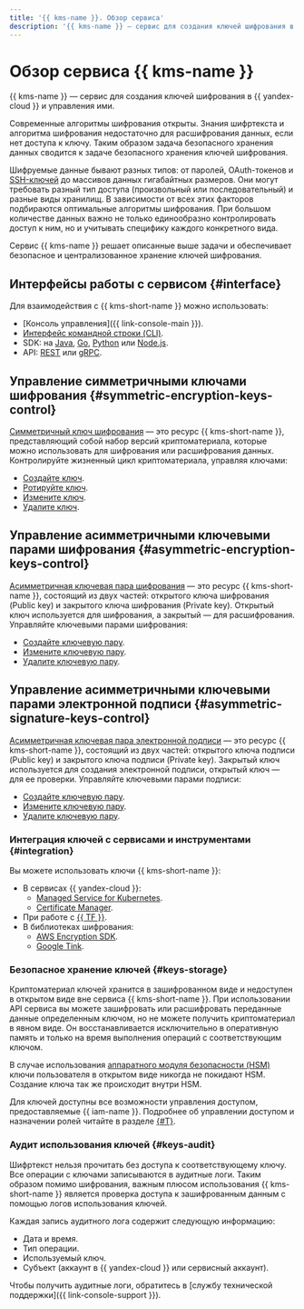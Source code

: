 ```yaml
---
title: '{{ kms-name }}. Обзор сервиса'
description: '{{ kms-name }} — сервис для создания ключей шифрования в {{ yandex-cloud }} и управления ими. Современные алгоритмы шифрования открыты. Без доступа к ключу знания шифртекста и алгоритма шифрования недостаточно для расшифрования данных. Таким образом, задача безопасного хранения данных сводится к задаче безопасного хранения ключей шифрования.'
---
```


# Обзор сервиса {{ kms-name }}

{{ kms-name }} — сервис для создания ключей шифрования в {{ yandex-cloud }} и управления ими.

Современные алгоритмы шифрования открыты. Знания шифртекста и алгоритма шифрования недостаточно для расшифрования данных, если нет доступа к ключу. Таким образом задача безопасного хранения данных сводится к задаче безопасного хранения ключей шифрования.

Шифруемые данные бывают разных типов: от паролей, OAuth-токенов и [SSH-ключей](../../glossary/ssh-keygen.md) до массивов данных гигабайтных размеров. Они могут требовать разный тип доступа (произвольный или последовательный) и разные виды хранилищ. В зависимости от всех этих факторов подбираются оптимальные алгоритмы шифрования. При большом количестве данных важно не только единообразно контролировать доступ к ним, но и учитывать специфику каждого конкретного вида.

Сервис {{ kms-name }} решает описанные выше задачи и обеспечивает безопасное и централизованное хранение ключей шифрования.

## Интерфейсы работы с сервисом {#interface}

Для взаимодействия с {{ kms-short-name }} можно использовать:
* [Консоль управления]({{ link-console-main }}).
* [Интерфейс командной строки (CLI)](../../cli/).
* SDK: на [Java](https://github.com/yandex-cloud/java-sdk), [Go](https://github.com/yandex-cloud/go-sdk), [Python](https://github.com/yandex-cloud/python-sdk) или [Node.js](https://github.com/yandex-cloud/nodejs-sdk).
* API: [REST](../api-ref/) или [gRPC](../api-ref/grpc/).

## Управление симметричными ключами шифрования {#symmetric-encryption-keys-control}

[Симметричный ключ шифрования](key.md) — это ресурс {{ kms-short-name }}, представляющий собой набор версий криптоматериала, которые можно использовать для шифрования или расшифрования данных. Контролируйте жизненный цикл криптоматериала, управляя ключами: 
* [Создайте ключ](../operations/key.md#create).
* [Ротируйте ключ](../operations/key.md#rotate).
* [Измените ключ](../operations/key.md#update).
* [Удалите ключ](../operations/key.md#delete).

## Управление асимметричными ключевыми парами шифрования {#asymmetric-encryption-keys-control}

[Асимметричная ключевая пара шифрования](asymmetric-encryption-key.md) — это ресурс {{ kms-short-name }}, состоящий из двух частей: открытого ключа шифрования (Public key) и закрытого ключа шифрования (Private key). Открытый ключ используется для шифрования, а закрытый — для расшифрования. Управляйте ключевыми парами шифрования: 
* [Создайте ключевую пару](../operations/asymmetric-encryption-key.md#create).
* [Измените ключевую пару](../operations/asymmetric-encryption-key.md#update).
* [Удалите ключевую пару](../operations/asymmetric-encryption-key.md#delete).

## Управление асимметричными ключевыми парами электронной подписи {#asymmetric-signature-keys-control}

[Асимметричная ключевая пара электронной подписи](asymmetric-signature-key.md) — это ресурс {{ kms-short-name }}, состоящий из двух частей: открытого ключа подписи (Public key) и закрытого ключа подписи (Private key). Закрытый ключ используется для создания электронной подписи, открытый ключ — для ее проверки. Управляйте ключевыми парами подписи: 
* [Создайте ключевую пару](../operations/asymmetric-signature-key.md#create).
* [Измените ключевую пару](../operations/asymmetric-signature-key.md#update).
* [Удалите ключевую пару](../operations/asymmetric-signature-key.md#delete).

### Интеграция ключей с сервисами и инструментами {#integration}

Вы можете использовать ключи {{ kms-short-name }}:
* В сервисах {{ yandex-cloud }}:
  * [Managed Service for Kubernetes](../../managed-kubernetes/).
  * [Certificate Manager](../../certificate-manager/).
* При работе с [{{ TF }}](../tutorials/terraform-key.md).
* В библиотеках шифрования:
  * [AWS Encryption SDK](../tutorials/encrypt/aws-encryption-sdk.md).
  * [Google Tink](../tutorials/encrypt/google-tink.md).

### Безопасное хранение ключей {#keys-storage}

Криптоматериал ключей хранится в зашифрованном виде и недоступен в открытом виде вне сервиса {{ kms-short-name }}. При использовании API сервиса вы можете зашифровать или расшифровать переданные данные определенным ключом, но не можете получить криптоматериал в явном виде. Он восстанавливается исключительно в оперативную память и только на время выполнения операций с соответствующим ключом.

В случае использования [аппаратного модуля безопасности (HSM)](hsm.md) ключи пользователя в открытом виде никогда не покидают HSM. Создание ключа так же происходит внутри HSM. 

Для ключей доступны все возможности управления доступом, предоставляемые {{ iam-name }}. Подробнее об управлении доступом и назначении ролей читайте в разделе [{#T}](../security/index.md).

### Аудит использования ключей {#keys-audit}

Шифртекст нельзя прочитать без доступа к соответствующему ключу. Все операции с ключами записываются в аудитные логи. Таким образом помимо шифрования, важным плюсом использования {{ kms-short-name }} является проверка доступа к зашифрованным данным с помощью логов использования ключей.

Каждая запись аудитного лога содержит следующую информацию:
* Дата и время.
* Тип операции.
* Используемый ключ.
* Субъект (аккаунт в {{ yandex-cloud }} или сервисный аккаунт).

Чтобы получить аудитные логи, обратитесь в [службу технической поддержки]({{ link-console-support }}).